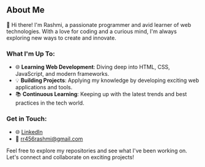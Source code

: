 ## About Me

👋 <span style="display:inline-block; animation: wave 2s infinite;">Hi there!</span> I'm Rashmi, a passionate programmer and avid learner of web technologies. With a love for coding and a curious mind, I'm always exploring new ways to create and innovate.

### What I'm Up To:
- 🌐 <span class="wave">**Learning Web Development**</span>: Diving deep into HTML, CSS, JavaScript, and modern frameworks.
- 💡 <span class="wave">**Building Projects**</span>: Applying my knowledge by developing exciting web applications and tools.
- 📚 <span class="wave">**Continuous Learning**</span>: Keeping up with the latest trends and best practices in the tech world.

### Get in Touch:
- 🌐 <span class="wave">[LinkedIn](https://www.linkedin.com/in/rashmi-n-899355285/)</span>
- 📧 <span class="wave">rr456rashmi@gmail.com</span>

Feel free to explore my repositories and see what I've been working on. Let's connect and collaborate on exciting projects!
